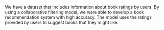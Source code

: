 We have a dataset that includes information about book ratings by users. By using a collaborative filtering model, we were able to develop a book recommendation system with high accuracy. The model uses the ratings provided by users to suggest books that they might like.
